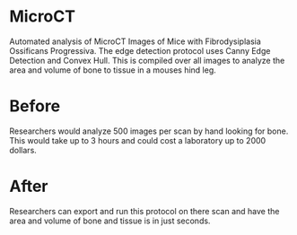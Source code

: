 # MicroCT
Automated analysis of MicroCT Images of Mice with Fibrodysiplasia Ossificans Progressiva. The edge detection protocol uses Canny Edge Detection and Convex Hull. This is compiled over all images to analyze the area and volume of bone to tissue in a mouses hind leg. 

# Before
Researchers would analyze 500 images per scan by hand looking for bone. This would take up to 3 hours and could cost a laboratory up to 2000 dollars. 

# After
Researchers can export and run this protocol on there scan and have the area and volume of bone and tissue is in just seconds.

